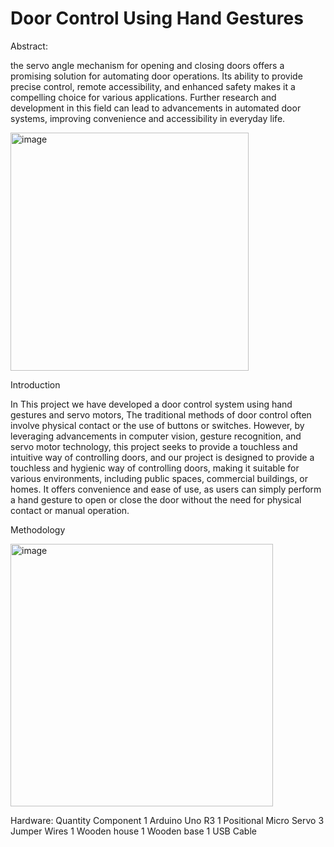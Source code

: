 #  Door Control Using Hand Gestures

Abstract:

the servo angle mechanism for opening and closing doors offers a promising solution for automating door operations. Its ability to provide precise control, remote accessibility, and enhanced safety makes it a compelling choice for various applications. Further research and development in this field can lead to advancements in automated door systems, improving convenience and accessibility in everyday life.

<img width="381" alt="image" src="https://github.com/xhr7/-Door--Control-Using-Hand-Gestures/assets/102740867/71b823e9-e043-45a5-9be7-486add3b669c">




Introduction

In This project we have developed a door control system using hand gestures and servo motors, The traditional methods of door control often involve physical contact or the use of buttons or switches. However, by leveraging advancements in computer vision, gesture recognition, and servo motor technology, this project seeks to provide a touchless and intuitive way of controlling doors, and our project is designed to provide a touchless and hygienic way of controlling doors, making it suitable for various environments, including public spaces, commercial buildings, or homes. It offers convenience and ease of use, as users can simply perform a hand gesture to open or close the door without the need for physical contact or manual operation.

Methodology


<img width="420" alt="image" src="https://github.com/xhr7/-Door--Control-Using-Hand-Gestures/assets/102740867/8ebe3aac-6141-4bcd-8217-43fbe7ed4dea">



Hardware:
Quantity	Component
1	Arduino Uno R3
1	Positional Micro Servo
3	Jumper Wires
1	Wooden house
1	Wooden base
1	USB Cable

